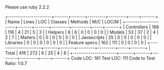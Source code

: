 Please use ruby 2.2.2

+----------------------+-------+-------+---------+---------+-----+-------+
| Name                 | Lines |   LOC | Classes | Methods | M/C | LOC/M |
+----------------------+-------+-------+---------+---------+-----+-------+
| Controllers          |   168 |   116 |       4 |      21 |   5 |     3 |
| Helpers              |     8 |     8 |       0 |       0 |   0 |     0 |
| Models               |    53 |    37 |       2 |       4 |   2 |     7 |
| Mailers              |     0 |     0 |       0 |       0 |   0 |     0 |
| Javascripts          |    25 |     0 |       0 |       0 |   0 |     0 |
| Libraries            |     0 |     0 |       0 |       0 |   0 |     0 |
| Feature specs        |   162 |   111 |       0 |       0 |   0 |     0 |
+----------------------+-------+-------+---------+---------+-----+-------+
| Total                |   416 |   272 |       6 |      25 |   4 |     8 |
+----------------------+-------+-------+---------+---------+-----+-------+
  Code LOC: 161     Test LOC: 111     Code to Test Ratio: 1:0.7

